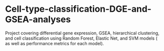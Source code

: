 # Cell-type-classification-DGE-and-GSEA-analyses
Project covering differential gene expression, GSEA, hierarchical clustering, and cell classification using Random Forest, Elastic Net, and SVM models ( as well as performance metrics for each model).
